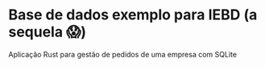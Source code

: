 # Base de dados exemplo para IEBD (a sequela :scream:)
Aplicação Rust para gestão de pedidos de uma empresa com SQLite